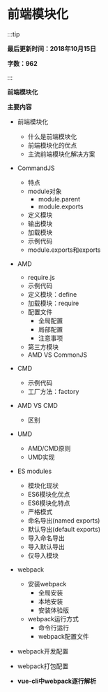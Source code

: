 # 前端模块化

:::tip

**最后更新时间：2018年10月15日**

**字数：962**

:::


**前端模块化**

**主要内容**

* 前端模块化
    * 什么是前端模块化
    * 前端模块化的优点
    * 主流前端模块化解决方案

* CommandJS
    * 特点
    * module对象
        * module.parent
        * module.exports
    * 定义模块
    * 输出模块
    * 加载模块
    * 示例代码
    * module.exports和exports

* AMD
    * require.js
    * 示例代码
    * 定义模块：define
    * 加载模块：require
    * 配置文件
        * 全局配置
        * 局部配置
        * 注意事项
    * 第三方模块
    * AMD VS CommonJS

* CMD
    * 示例代码
    * 工厂方法：factory

* AMD VS CMD
    * 区别

* UMD
    * AMD/CMD原则
    * UMD实现

* ES modules
    * 模块化现状
    * ES6模块化优点
    * ES6模块化特点
    * 严格模式
    * 命名导出(named exports)
    * 默认导出(default exports)
    * 导入命名导出
    * 导入默认导出
    * 仅导入模块

* webpack
    * 安装webpack
        * 全局安装
        * 本地安装
        * 安装体验版
    * webpack运行方式
        * 命令行运行
        * webpack配置文件

* webpack开发配置
* webpack打包配置
* **vue-cli中webpack逐行解析**